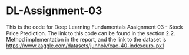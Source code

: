 # DL-Assignment-03
This is the code for Deep Learning Fundamentals Assignment 03 - Stock Price Prediction. The link to this code can be found in the section 2.2. Method implementation in the report, and the link to the dataset is https://www.kaggle.com/datasets/junholv/cac-40-indexeuro-px1
